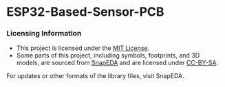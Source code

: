 # ESP32-Based-Sensor-PCB

### Licensing Information

- This project is licensed under the [MIT License](LICENSE).
- Some parts of this project, including symbols, footprints, and 3D models, are sourced from [SnapEDA](https://www.snapeda.com) and are licensed under [CC-BY-SA](https://creativecommons.org/licenses/by-sa/4.0/).

For updates or other formats of the library files, visit SnapEDA.
